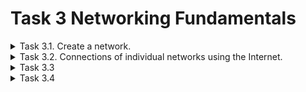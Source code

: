 # Task 3 Networking Fundamentals

<details><summary>Task 3.1. Create a network. </summary>
</p>
Created networks according to the assignment.  
</p>
Assigned static addresses generated according to the specified rules:
</p>
PC0 (Client 1) - 10.96.20.10 /24
</p>
PC1 (Client 2) -10.96.20.20 /24
</p>
PC2 (Client 3) - 192.168.0.30 /24
</p>
Server0 (DHCP Server) - 10.96.20.100 /24
</p>
Checked the connection using the ping command.
</p>
<img src="" width="400">
</p>
Server1 (WebServer 1) - 2.96.20.50 /24
</p>  
Server2 (WebServer 2) - 2.96.20.100 /24
</p>
Server3 (DNS Server) - 2.96.20.150 /24
</p>  
Checked the connection using the ping command.
</p>
<img src="" width="400">
</p> 
On Client1, I replaced the Ethernet network adapter with a Wi-FI adapter and assigned a static address.
</p> 
<img src="" width="400">
</p> 
Checked the connection using the ping command.
</p>
<img src="" width="400">
</p> 
</details>

<details><summary>Task 3.2. Connections of individual networks using the Internet. </summary>
</p>
Added 3 empty routers and connected them. Interface addresses are shown in the diagram.
</p>
Router settings:
</p>
ISP 1:
</p>
ISP 2:
</p>
ISP 3:
</p>
Switch 1 (Data Center):
</p>
<img src="" width="2000">
</p>
</details>

<details><summary>Task 3.3 </summary>
</details>

<details><summary>Task 3.4 </summary>
</details>
